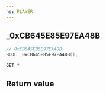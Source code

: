 ```yaml
---
ns: PLAYER
---
```

## _0xCB645E85E97EA48B

```c
// 0xCB645E85E97EA48B
BOOL _0xCB645E85E97EA48B();
```

```
GET_*
```

## Return value
